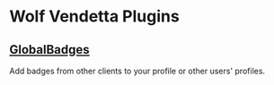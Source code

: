 # Wolf Vendetta Plugins

## [GlobalBadges](https://plugins.obamabot.me/vendetta-plugins/globalBadges)
Add badges from other clients to your profile or other users' profiles.